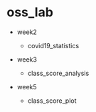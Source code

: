 # oss_lab

* week2
  * covid19_statistics

* week3
  * class_score_analysis

* week5
  * class_score_plot
